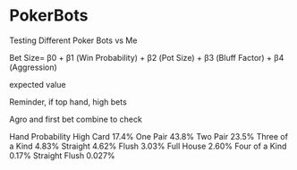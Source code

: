 # PokerBots
Testing Different Poker Bots vs Me

Bet Size= β0 + β1 (Win Probability) + β2 (Pot Size) + β3 (Bluff Factor) + β4 (Aggression)

expected value

Reminder, if top hand, high bets

Agro and first bet combine to check

Hand	Probability
High Card	17.4%
One Pair	43.8%
Two Pair	23.5%
Three of a Kind	4.83%
Straight	4.62%
Flush	3.03%
Full House	2.60%
Four of a Kind	0.17%
Straight Flush	0.027%